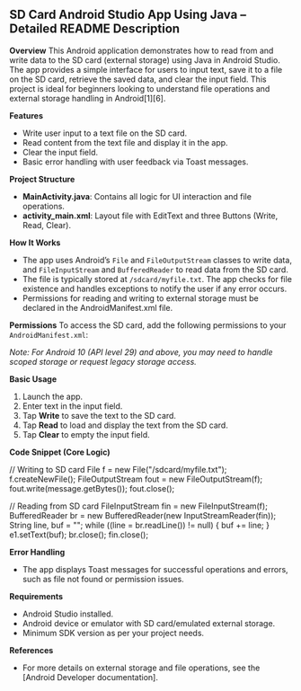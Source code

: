 ## SD Card Android Studio App Using Java – Detailed README Description
**Overview**
This Android application demonstrates how to read from and write data to the SD card (external storage) using Java in Android Studio. The app provides a simple interface for users to input text, save it to a file on the SD card, retrieve the saved data, and clear the input field. This project is ideal for beginners looking to understand file operations and external storage handling in Android[1][6].

**Features**
- Write user input to a text file on the SD card.
- Read content from the text file and display it in the app.
- Clear the input field.
- Basic error handling with user feedback via Toast messages.

**Project Structure**
- **MainActivity.java**: Contains all logic for UI interaction and file operations.
- **activity_main.xml**: Layout file with EditText and three Buttons (Write, Read, Clear).

**How It Works**
- The app uses Android’s `File` and `FileOutputStream` classes to write data, and `FileInputStream` and `BufferedReader` to read data from the SD card.
- The file is typically stored at `/sdcard/myfile.txt`. The app checks for file existence and handles exceptions to notify the user if any error occurs.
- Permissions for reading and writing to external storage must be declared in the AndroidManifest.xml file.

**Permissions**
To access the SD card, add the following permissions to your `AndroidManifest.xml`:
<uses-permission android:name="android.permission.READ_EXTERNAL_STORAGE"/>
<uses-permission android:name="android.permission.WRITE_EXTERNAL_STORAGE"/>

*Note: For Android 10 (API level 29) and above, you may need to handle scoped storage or request legacy storage access.*

**Basic Usage**
1. Launch the app.
2. Enter text in the input field.
3. Tap **Write** to save the text to the SD card.
4. Tap **Read** to load and display the text from the SD card.
5. Tap **Clear** to empty the input field.

**Code Snippet (Core Logic)**

// Writing to SD card
File f = new File("/sdcard/myfile.txt");
f.createNewFile();
FileOutputStream fout = new FileOutputStream(f);
fout.write(message.getBytes());
fout.close();

// Reading from SD card
FileInputStream fin = new FileInputStream(f);
BufferedReader br = new BufferedReader(new InputStreamReader(fin));
String line, buf = "";
while ((line = br.readLine()) != null) {
    buf += line;
}
e1.setText(buf);
br.close();
fin.close();

**Error Handling**
- The app displays Toast messages for successful operations and errors, such as file not found or permission issues.

**Requirements**
- Android Studio installed.
- Android device or emulator with SD card/emulated external storage.
- Minimum SDK version as per your project needs.

**References**
- For more details on external storage and file operations, see the [Android Developer documentation].
